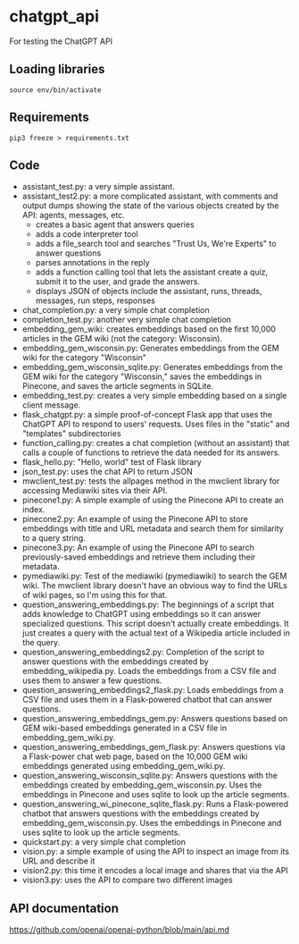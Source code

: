 # chatgpt_api
For testing the ChatGPT API

## Loading libraries
    source env/bin/activate

## Requirements
    pip3 freeze > requirements.txt

## Code
* assistant_test.py: a very simple assistant.
* assistant_test2.py: a more complicated assistant, with comments and output dumps showing the state of the various objects created by the API: agents, messages, etc.
  * creates a basic agent that answers queries
  * adds a code interpreter tool
  * adds a file_search tool and searches "Trust Us, We're Experts" to answer questions
  * parses annotations in the reply
  * adds a function calling tool that lets the assistant create a quiz, submit it to the user, and grade the answers.
  * displays JSON of objects include the assistant, runs, threads, messages, run steps, responses
* chat_completion.py: a very simple chat completion
* completion_test.py: another very simple chat completion
* embedding_gem_wiki: creates embeddings based on the first 10,000 articles in the GEM wiki (not the category: Wisconsin).
* embedding_gem_wisconsin.py: Generates embeddings from the GEM wiki for the category "Wisconsin"
* embedding_gem_wisconsin_sqlite.py: Generates embeddings from the GEM wiki for the category "Wisconsin," saves the embeddings in Pinecone, and saves the article segments in SQLite.
* embedding_test.py: creates a very simple embedding based on a single client message.
* flask_chatgpt.py: a simple proof-of-concept Flask app that uses the ChatGPT API to respond to users' requests. Uses files in the "static" and "templates" subdirectories
* function_calling.py: creates a chat completion (without an assistant) that calls a couple of functions to retrieve the data needed for its answers.
* flask_hello.py: "Hello, world" test of Flask library
* json_test.py: uses the chat API to return JSON
* mwclient_test.py: tests the allpages method in the mwclient library for accessing Mediawiki sites via their API.
* pinecone1.py: A simple example of using the Pinecone API to create an index.
* pinecone2.py: An example of using the Pinecone API to store embeddings with title and URL metadata and search them for similarity to a query string.
* pinecone3.py: An example of using the Pinecone API to search previously-saved embeddings and retrieve them including their metadata.
* pymediawiki.py: Test of the mediawiki (pymediawiki) to search the GEM wiki. The mwclient library doesn't have an obvious way to find the URLs of wiki pages, so I'm using this for that.
* question_answering_embeddings.py: The beginnings of a script that adds knowledge to ChatGPT using embeddings so it can answer specialized questions. This script doesn't actually create embeddings. It just creates a query with the actual text of a Wikipedia article included in the query.
* question_answering_embeddings2.py: Completion of the script to answer questions with the embeddings created by embedding_wikipedia.py. Loads the embeddings from a CSV file and uses them to answer a few questions.
* question_answering_embeddings2_flask.py: Loads embeddings from a CSV file and uses them in a Flask-powered chatbot that can answer questions.
* question_answering_embeddings_gem.py: Answers questions based on GEM wiki-based embeddings generated in a CSV file in embedding_gem_wiki.py.
* question_answering_embeddings_gem_flask.py: Answers questions via a Flask-power chat web page, based on the 10,000 GEM wiki embeddings generated using embedding_gem_wiki.py.
* question_answering_wisconsin_sqlite.py: Answers questions with the embeddings created by embedding_gem_wisconsin.py. Uses the embeddings in Pinecone and uses sqlite to look up the article segments.
* question_answering_wi_pinecone_sqlite_flask.py: Runs a Flask-powered chatbot that answers questions with the embeddings created by embedding_gem_wisconsin.py. Uses the embeddings in Pinecone and uses sqlite to look up the article segments.
* quickstart.py: a very simple chat completion
* vision.py: a simple example of using the API to inspect an image from its URL and describe it
* vision2.py: this time it encodes a local image and shares that via the API
* vision3.py: uses the API to compare two different images

## API documentation
https://github.com/openai/openai-python/blob/main/api.md